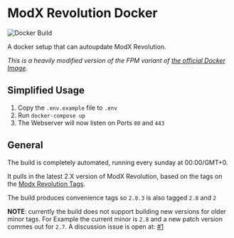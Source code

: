 # ModX Revolution Docker
![Docker Build](https://github.com/749/docker-modx-revolution/actions/workflows/docker-publish.yml/badge.svg)

A docker setup that can autoupdate ModX Revolution.

*This is a heavily modified version of the FPM variant of [the official Docker Image](https://github.com/modxcms/docker-modx).*

## Simplified Usage
1. Copy the `.env.example` file to `.env`
2. Run `docker-compose up`
3. The Webserver will now listen on Ports `80` and `443`

## General
The build is completely automated, running every sunday at 00:00/GMT+0.

It pulls in the latest 2.X version of ModX Revolution, based on the tags on the [Modx Revolution Tags](https://github.com/modxcms/revolution/tags).

The build produces convenience tags so `2.8.3` is also tagged `2.8` and `2`

__NOTE__: currently the build does not support building new versions for older minor tags. For Example the current minor is `2.8` and a new patch version commes out for `2.7`. A discussion issue is open at: [#1](https://github.com/749/docker-modx-revolution/issues/1)